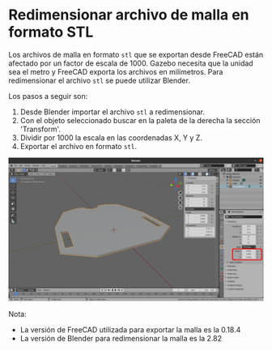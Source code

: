 # Redimensionar archivo de malla en formato STL

Los archivos de malla en formato `stl` que se exportan desde FreeCAD están afectado
por un factor de escala de 1000. Gazebo necesita que la unidad sea el metro y FreeCAD
exporta los archivos en milímetros.
Para redimensionar el archivo `stl` se puede utilizar Blender.

Los pasos a seguir son:
  1. Desde Blender importar el archivo `stl` a redimensionar.
  1. Con el objeto seleccionado buscar en la paleta de la derecha la sección 'Transform'.
  1. Dividir por 1000 la escala en las coordenadas X, Y y Z.
  1. Exportar el archivo en formato `stl`.

![Resize STL using Blender](RoMAABlender.png)

Nota:
  * La versión de FreeCAD utilizada para exportar la malla es la 0.18.4
  * La versión de Blender para redimensionar la malla es la 2.82
